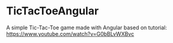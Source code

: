 # TicTacToeAngular
A simple Tic-Tac-Toe game made with Angular based on tutorial: https://www.youtube.com/watch?v=G0bBLvWXBvc
